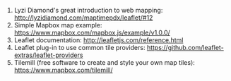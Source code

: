 1. Lyzi Diamond's great introduction to web mapping: http://lyzidiamond.com/maptimepdx/leaflet/#12
2. Simple Mapbox map example: https://www.mapbox.com/mapbox.js/example/v1.0.0/
3. Leaflet documentation: http://leafletjs.com/reference.html
4. Leaflet plug-in to use common tile providers: https://github.com/leaflet-extras/leaflet-providers
5. Tilemill (free software to create and style your own map tiles): https://www.mapbox.com/tilemill/
